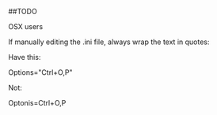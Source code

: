 
##TODO

OSX users

If manually editing the .ini file, always wrap the text in quotes:

Have this:

Options="Ctrl+O,P"


Not:

Optonis=Ctrl+O,P
